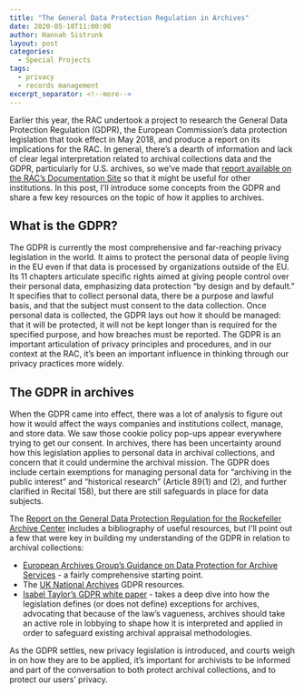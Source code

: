 ```yaml
---
title: "The General Data Protection Regulation in Archives"
date: 2020-05-18T11:00:00
author: Hannah Sistrunk
layout: post
categories:
  - Special Projects
tags:
  - privacy
  - records management
excerpt_separator: <!--more-->
---
```


Earlier this year, the RAC undertook a project to research the General Data Protection Regulation (GDPR), the European Commission’s data protection legislation that took effect in May 2018, and produce a report on its implications for the RAC. In general, there’s a dearth of information and lack of clear legal interpretation related to archival collections data and the GDPR, particularly for U.S. archives, so we’ve made that [report available on the RAC’s Documentation Site](https://docs.rockarch.org/gdpr-report/) so that it might be useful for other institutions. In this post, I’ll introduce some concepts from the GDPR and share a few key resources on the topic of how it applies to archives.

<!--more-->

## What is the GDPR?

The GDPR is currently the most comprehensive and far-reaching privacy legislation in the world. It aims to protect the personal data of people living in the EU even if that data is processed by organizations outside of the EU. Its 11 chapters articulate specific rights aimed at giving people control over their personal data, emphasizing data protection “by design and by default.” It specifies that to collect personal data, there be a purpose and lawful basis, and that the subject must consent to the data collection. Once personal data is collected, the GDPR lays out how it should be managed: that it will be protected, it will not be kept longer than is required for the specified purpose, and how breaches must be reported. The GDPR is an important articulation of privacy principles and procedures, and in our context at the RAC, it’s been an important influence in thinking through our privacy practices more widely. 

## The GDPR in archives
When the GDPR came into effect, there was a lot of analysis to figure out how it would affect the ways companies and institutions collect, manage, and store data. We saw those cookie policy pop-ups appear everywhere trying to get our consent. In archives, there has been uncertainty around how this legislation applies to personal data in archival collections, and concern that it could undermine the archival mission. The GDPR does include certain exemptions for managing personal data for “archiving in the public interest” and “historical research” (Article 89(1) and (2), and further clarified in Recital 158), but there are still safeguards in place for data subjects. 

The [Report on the General Data Protection Regulation for the Rockefeller Archive Center](https://docs.rockarch.org/gdpr-report/) includes a bibliography of useful resources, but I'll point out a few that were key in building my understanding of the GDPR in relation to archival collections: 
- [European Archives Group’s Guidance on Data Protection for Archive Services](https://ec.europa.eu/info/files/guidance-data-protection-archive-services_en) - a fairly comprehensive starting point. 
- The [UK National Archives](https://www.nationalarchives.gov.uk/archives-sector/legislation/archives-data-protection-law-uk/gdpr-faqs/) GDPR resources. 
- [Isabel Taylor’s GDPR white paper](https://interparestrust.org/assets/public/dissemination/Archivar2_2017_Taylor.pdf) - takes a deep dive into how the legislation defines (or does not define) exceptions for archives, advocating that because of the law’s vagueness, archives should take an active role in lobbying to shape how it is interpreted and applied in order to safeguard existing archival appraisal methodologies. 

As the GDPR settles, new privacy legislation is introduced, and courts weigh in on how they are to be applied, it’s important for archivists to be informed and part of the conversation to both protect archival collections, and to protect our users’ privacy.
